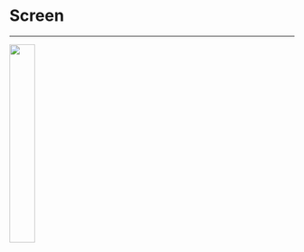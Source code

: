 # Screen
---
<img src = "https://user-images.githubusercontent.com/103720259/218015583-92177a04-b5b8-4932-be90-fe6c8dcd415d.gif" width="30%" height="30%">
